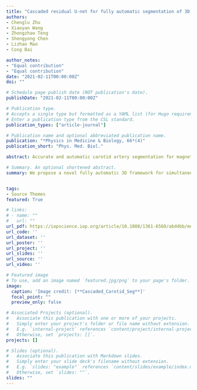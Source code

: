 ```yaml
---
title: "Cascaded residual U-net for fully automatic segmentation of 3D carotid artery in high-resolution multi-contrast MR images"
authors:
- Chenglu Zhu
- Xiaoyan Wang
- Zhongzhao Teng
- Shengyong Chen
- Lizhao Mao
- Cong Bai

author_notes:
- "Equal contribution"
- "Equal contribution"
date: "2021-02-11T00:00:00Z"
doi: ""

# Schedule page publish date (NOT publication's date).
publishDate: "2021-02-11T00:00:00Z"

# Publication type.
# Accepts a single type but formatted as a YAML list (for Hugo requirements).
# Enter a publication type from the CSL standard.
publication_types: ["article-journal"]

# Publication name and optional abbreviated publication name.
publication: "*Physics in Medicine & Biology, 66*(4)"
publication_short: "Phys. Med. Biol."

abstract: Accurate and automatic carotid artery segmentation for magnetic resonance (MR) images is eagerly expected, which can greatly assist a comprehensive study of atherosclerosis and accelerate the translation. Although many efforts have been made, identification of the inner lumen and outer wall in diseased vessels is still a challenging task due to complex vascular deformation, blurred wall boundary, and confusing componential expression. In this paper, we introduce a novel fully automatic 3D framework for simultaneously segmenting the carotid artery from high-resolution multi-contrast MR sequences based on deep learning. First, an optimal channel fitting structure is designed for identity mapping, and a novel 3D residual U-net is used as a basic network. Second, high-resolution MR images are trained using both patch-level and global-level strategies, and the two pre-segmentation results are optimized based on structural characteristics. Third, the optimized pre-segmentation results are cascaded with the patch-cropped MR volume data and trained to segment the carotid lumen and wall. Extensive experiments demonstrate the proposed method outperforms the state-of-the-art 3D Unet-based segmentation models.

# Summary. An optional shortened abstract.
summary: We propose a novel fully automatic 3D framework for simultaneous segmentation of the carotid artery from high-resolution multi-contrast MR sequences based on deep learning, achieving superior performance compared to SOAT 3D Unet-based segmentation models.


tags:
- Source Themes
featured: True

# links:
# - name: ""
#   url: ""
url_pdf: https://iopscience.iop.org/article/10.1088/1361-6560/abd4bb/meta
url_code: ''
url_dataset: ''
url_poster: ''
url_project: ''
url_slides: ''
url_source: ''
url_video: ''

# Featured image
# To use, add an image named `featured.jpg/png` to your page's folder. 
image:
  caption: 'Image credit: [**Cascaded_Carotid_Seg**]'
  focal_point: ""
  preview_only: false

# Associated Projects (optional).
#   Associate this publication with one or more of your projects.
#   Simply enter your project's folder or file name without extension.
#   E.g. `internal-project` references `content/project/internal-project/index.md`.
#   Otherwise, set `projects: []`.
projects: []

# Slides (optional).
#   Associate this publication with Markdown slides.
#   Simply enter your slide deck's filename without extension.
#   E.g. `slides: "example"` references `content/slides/example/index.md`.
#   Otherwise, set `slides: ""`.
slides: ""
---
```


<!-- {{% callout note %}}
Click the *Cite* button above to demo the feature to enable visitors to import publication metadata into their reference management software.
{{% /callout %}}

{{% callout note %}}
Create your slides in Markdown - click the *Slides* button to check out the example.
{{% /callout %}}

Add the publication's **full text** or **supplementary notes** here. You can use rich formatting such as including [code, math, and images](https://docs.hugoblox.com/content/writing-markdown-latex/). -->
